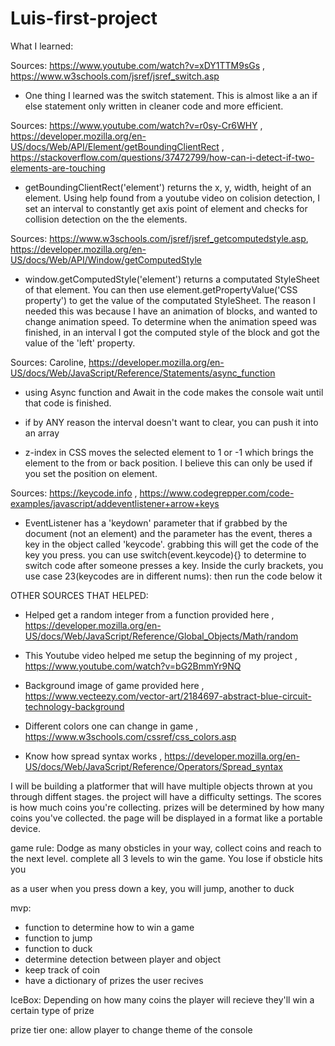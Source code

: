 # Luis-first-project





What I learned:

Sources: https://www.youtube.com/watch?v=xDY1TTM9sGs , https://www.w3schools.com/jsref/jsref_switch.asp 

 - One thing I learned was the switch statement. This is almost like a an if else statement only written in cleaner code and more efficient.


Sources: https://www.youtube.com/watch?v=r0sy-Cr6WHY , https://developer.mozilla.org/en-US/docs/Web/API/Element/getBoundingClientRect , https://stackoverflow.com/questions/37472799/how-can-i-detect-if-two-elements-are-touching

- getBoundingClientRect('element') returns the x, y, width, height of an element. Using help found from a youtube video on colision detection, I set an interval to constantly get axis point of element and checks for collision detection on the the elements.


Sources: https://www.w3schools.com/jsref/jsref_getcomputedstyle.asp, https://developer.mozilla.org/en-US/docs/Web/API/Window/getComputedStyle

- window.getComputedStyle('element') returns a computated StyleSheet of that element. You can then use 
element.getPropertyValue('CSS property') to get the value of the computated StyleSheet. The reason I needed this was because I have an animation of blocks, and wanted to change animation speed. To determine when the animation speed was finished, in an interval I got the computed style of the block and got the value of the 'left' property.


Sources: Caroline, https://developer.mozilla.org/en-US/docs/Web/JavaScript/Reference/Statements/async_function

- using Async function and Await in the code makes the console wait until that code is finished.


- if by ANY reason the interval doesn't want to clear, you can push it into an array


- z-index in CSS moves the selected element to 1 or -1 which brings the element to the from or back position. I believe this can only be used if you set the position on element.

Sources: https://keycode.info , https://www.codegrepper.com/code-examples/javascript/addeventlistener+arrow+keys 

- EventListener has a 'keydown' parameter that if grabbed by the document (not an element) and the parameter has the event, theres a key in the object called 'keycode'. grabbing this will get the code of the key you press. you can use switch(event.keycode){} to determine to switch code after someone presses a key. Inside the curly brackets, you use case 23(keycodes are in different nums): then run the code below it




OTHER SOURCES THAT HELPED:
- Helped get a random integer from a function provided here , https://developer.mozilla.org/en-US/docs/Web/JavaScript/Reference/Global_Objects/Math/random

- This Youtube video helped me setup the beginning of my project , https://www.youtube.com/watch?v=bG2BmmYr9NQ 

- Background image of game provided here , https://www.vecteezy.com/vector-art/2184697-abstract-blue-circuit-technology-background

- Different colors one can change in game , https://www.w3schools.com/cssref/css_colors.asp

- Know how spread syntax works , https://developer.mozilla.org/en-US/docs/Web/JavaScript/Reference/Operators/Spread_syntax 





I will be building a platformer that will have multiple objects thrown at you through diffent stages.
the project will have a difficulty settings. The scores is how much coins you're collecting. prizes will be determined by how many coins you've collected. the page will be displayed in a format like a portable device.

game rule:
Dodge as many obsticles in your way, collect coins and reach to the next level. complete all 3 levels to win the game. You lose if obsticle hits you


as a user when you press down a key, you will jump, another to duck

mvp:
- function to determine how to win a game
- function to jump
- function to duck
- determine detection between player and object
- keep track of coin
- have a dictionary of prizes the user recives

IceBox:
Depending on how many coins the player will recieve  they'll win a certain type of prize


prize tier one: allow player to change theme of the console